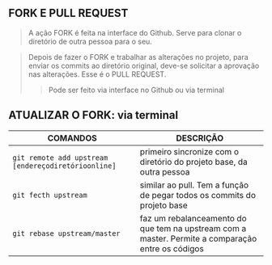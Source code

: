 ## FORK E PULL REQUEST
> A ação FORK é feita na interface do Github. Serve para clonar o diretório de outra pessoa para o seu.

> Depois de fazer o FORK e trabalhar as alterações no projeto, para enviar os commits ao diretório original, deve-se solicitar a aprovação nas alterações. Esse é o PULL REQUEST.
>> Pode ser feito via interface no Github ou via terminal

## ATUALIZAR O FORK: via terminal
| COMANDOS | DESCRIÇÃO |
|--|--|
| `git remote add upstream [endereçodiretórioonline]` | primeiro sincronize com o diretório do projeto base, da outra pessoa |
| `git fecth upstream` | similar ao pull. Tem a função de pegar todos os commits do projeto base |
| `git rebase upstream/master` | faz um rebalanceamento do que tem na upstream com a master. Permite a comparação entre os códigos |